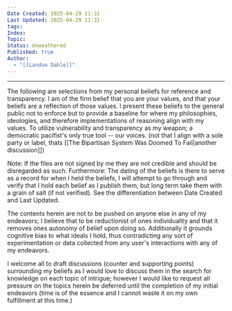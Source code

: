 ```yaml
---
Date Created: 2025-04-29 11:31
Last Updated: 2025-04-29 11:31
tags: 
Index: 
Topic: 
Status: Unweathered
Published: true
Author:
  - "[[Landon Dahle]]"
---
```

---

The following are selections from my personal beliefs for reference and transparency. I am of the firm belief that you are your values, and that your beliefs are a reflection of those values. I present these beliefs to the general public not to enforce but to provide a baseline for where my philosophies, ideologies, and therefore implementations of reasoning align with my values. To utilize vulnerability and transparency as my weapon; a democratic pacifist's only true tool -- our voices.  (not that I align with a sole party or label, thats [[The Bipartisan System Was Doomed To Fail|another discussion]])

Note: If the files are not signed by me they are not credible and should be disregarded as such. Furthermore: The dating of the beliefs is there to serve as a record for when I held the beliefs, I will attempt to go through and verify that I hold each belief as I publish them, but long term take them with a grain of salt (if not verified). See the differentiation between Date Created and Last Updated.

The contents herein are not to be pushed on anyone else in any of my endeavors; I believe that to be reductionist of ones individuality and that it removes ones autonomy of belief upon doing so. Additionally it grounds cognitive bias to what ideals I hold, thus contradicting any sort of experimentation or data collected from any user's interactions with any of my endeavors. 

I welcome all to draft discussions (counter and supporting points) surrounding my beliefs as I would love to discuss them in the search for knowledge on each topic of intrigue; however I would like to request all pressure on the topics herein be deferred until the completion of my initial endeavors (time is of the essence and I cannot waste it on my own fulfillment at this time.)
